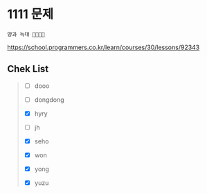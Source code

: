 # 1111 문제

```
양과 늑대 🐏🐏🐺🐺
```

https://school.programmers.co.kr/learn/courses/30/lessons/92343

## Chek List

> - [ ] dooo
> 
> - [ ] dongdong
> 
> - [x] hyry
> 
> - [ ] jh
> 
> - [x] seho
> 
> - [x] won
> 
> - [x] yong
> 
> - [x] yuzu
